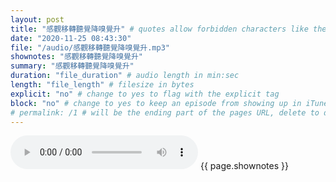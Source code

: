 ```yaml
---
layout: post
title: "感觀移轉聽覺降嗅覺升" # quotes allow forbidden characters like the colon
date: "2020-11-25 08:43:30"
file: "/audio/感觀移轉聽覺降嗅覺升.mp3"
shownotes: "感觀移轉聽覺降嗅覺升"
summary: "感觀移轉聽覺降嗅覺升"
duration: "file_duration" # audio length in min:sec
length: "file_length" # filesize in bytes
explicit: "no" # change to yes to flag with the explicit tag
block: "no" # change to yes to keep an episode from showing up in iTunes
# permalink: /1 # will be the ending part of the pages URL, delete to default to the title
---
```


<audio controls>
<source src="{{site.url}}{{site.baseurl}}{{ page.file }}" type="audio/x-mp3">
Your browser does not support the audio element.
</audio>
{{ page.shownotes }}
